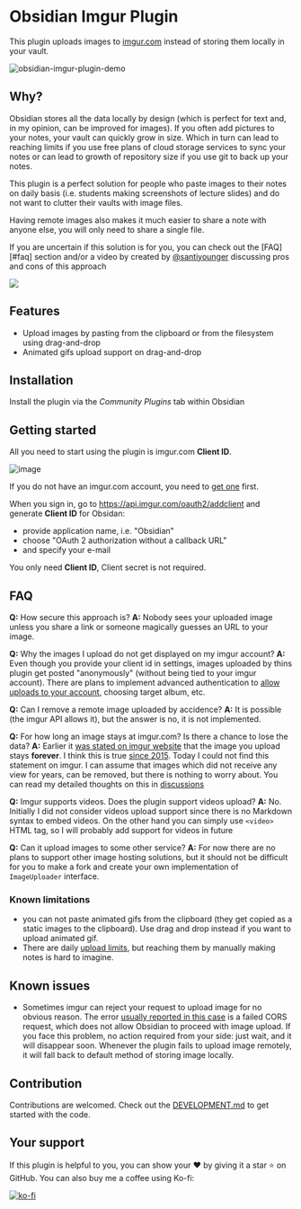 Obsidian Imgur Plugin
===

This plugin uploads images to [imgur.com](https://imgur.com/) instead of storing them locally in your vault.

![obsidian-imgur-plugin-demo](https://user-images.githubusercontent.com/1719646/120395609-efe33b80-c33d-11eb-9960-95b9aac0b0b9.gif)

Why?
---

Obsidian stores all the data locally by design
(which is perfect for text and, in my opinion, can be improved for images). 
If you often add pictures to your notes, your vault can quickly grow in size.
Which in turn can lead to reaching limits if you use free plans of cloud storage services to sync your notes
or can lead to growth of repository size if you use git to back up your notes.

This plugin is a perfect solution for people 
who paste images to their notes on daily basis (i.e. students making screenshots of lecture slides) 
and do not want to clutter their vaults with image files.

Having remote images also makes it much easier to share a note with anyone else, 
you will only need to share a single file.

If you are uncertain if this solution is for you, you can check out the [FAQ][#faq] section
and/or a video by created by [@santiyounger][santiyounger] discussing pros and cons of this approach

[![](https://img.youtube.com/vi/-a1vJVy20cQ/0.jpg)](https://www.youtube.com/watch?v=-a1vJVy20cQ)

[santiyounger]: https://github.com/santiyounger

Features
---
- Upload images by pasting from the clipboard or from the filesystem using drag-and-drop
- Animated gifs upload support on drag-and-drop

Installation
---
Install the plugin via the _Community Plugins_ tab within Obsidian

Getting started
---
All you need to start using the plugin is imgur.com **Client ID**. 

![image](https://user-images.githubusercontent.com/1719646/104515726-3bea4980-5604-11eb-92c5-9e448ff9c364.png)

If you do not have an imgur.com account, you need to [get one](https://imgur.com/register) first.

When you sign in, go to https://api.imgur.com/oauth2/addclient 
and generate **Client ID** for Obsidan:
- provide application name, i.e. "Obsidian"
- choose "OAuth 2 authorization without a callback URL"
- and specify your e-mail

You only need **Client ID**, Client secret is not required.

FAQ
---
**Q:** How secure this approach is?
**A:** Nobody sees your uploaded image unless you share a link or someone magically guesses an URL to your image.

**Q:** Why the images I upload do not get displayed on my imgur account?
**A:** Even though you provide your client id in settings, 
images uploaded by thins plugin get posted "anonymously" (without being tied to your imgur account).
There are plans to implement advanced authentication to [allow uploads to your account][oauth-issue], 
choosing target album, etc.

[oauth-issue]: https://github.com/gavvvr/obsidian-imgur-plugin/issues/5

**Q:** Can I remove a remote image uploaded by accidence?
**A:** It is possible (the imgur API allows it), but the answer is no, it is not implemented.

**Q:** For how long an image stays at imgur.com? Is there a chance to lose the data?
**A:** Earlier it [was stated on imgur website][early-imgur-guarantees] that the image you upload stays **forever**. 
I think this is true [since 2015][imgur-pro-free]. Today I could not find this statement on imgur.
I can assume that images which did not receive any view for years, can be removed, but there is nothing to worry about.
You can read my detailed thoughts on this in [discussions][ttl-discussion]

[imgur-pro-free]: https://blog.imgur.com/2015/02/09/imgur-pro-for-everyone/
[early-imgur-guarantees]: https://webapps.stackexchange.com/questions/75993/how-long-does-imgur-store-uploaded-images/75994#75994
[ttl-discussion]: https://github.com/gavvvr/obsidian-imgur-plugin/discussions/4#discussioncomment-590286

**Q:** Imgur supports videos. Does the plugin support videos upload?
**A:** No. Initially I did not consider videos upload support since there is no Markdown syntax to embed videos.
On the other hand you can simply use `<video>` HTML tag, so I will probably add support for videos in future

**Q:** Can it upload images to some other service?
**A:** For now there are no plans to support other image hosting solutions,
but it should not be difficult for you to make a fork and create your own implementation of `ImageUploader` interface.

### Known limitations
- you can not paste animated gifs from the clipboard (they get copied as a static images to the clipboard). 
  Use drag and drop instead if you want to upload animated gif.
- There are daily [upload limits](https://apidocs.imgur.com/#rate-limits), 
  but reaching them by manually making notes is hard to imagine.

Known issues
---
- Sometimes imgur can reject your request to upload image for no obvious reason. 
The error [usually reported in this case][known-cors-problem-issue] is a failed CORS request,
which does not allow Obsidian to proceed with image upload. If you face this problem, no action required from your side:
just wait, and it will disappear soon. Whenever the plugin fails to upload image remotely, 
it will fall back to default method of storing image locally.

[known-cors-problem-issue]: https://github.com/gavvvr/obsidian-imgur-plugin/issues/8

Contribution
---

Contributions are welcomed.
Check out the [DEVELOPMENT.md](DEVELOPMENT.md) to get started with the code.

Your support
---

If this plugin is helpful to you, you can show your ❤️ by giving it a star ⭐️ on GitHub.
You can also buy me a coffee using Ko-fi:

[![ko-fi](https://ko-fi.com/img/githubbutton_sm.svg)](https://ko-fi.com/F2F44TOP7)
